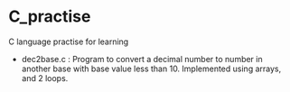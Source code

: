 # C_practise
C language practise for learning

- dec2base.c : Program to convert a decimal number to number in another base with base value less than 10. Implemented using arrays, and 2 loops.
